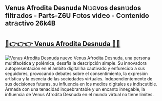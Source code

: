 ## Venus Afrodita Desnuda N𝚞𝚎vos desn𝚞dos filtr𝚊dos - Parts-Z6U F𝚘tos vid𝚎o - C𝚘ntenido atr𝚊ctivo 26k4B

# <h2><a href="http://mb7t6di.tromn.icu/?c=Venus+Afrodita+Desnuda">🔗👉👉👉 Venus Afrodita Desnuda 🔗🔗</a></h2>

[![Venus Afrodita Desnuda nuevo](https://i.imgur.com/pEAQMta.gif)](http://mb7t6di.tromn.icu/?c=Venus+Afrodita+Desnuda)
Venus Afrodita Desnuda, una persona multifacética y polémica, desafía la descripción simple. Su innovadora autopresentación en el ámbito digital ha cautivado y enfurecido a sus seguidores, provocando debates sobre el consentimiento, la expresión artística y la esencia de las sociedades virtuales. Independientemente de sus decisiones futuras, su influencia en los medios digitales es indiscutible. Armada con una tenacidad inquebrantable y un encanto innegable, la influencia de Venus Afrodita Desnuda en el mundo virtual no tiene límites.
